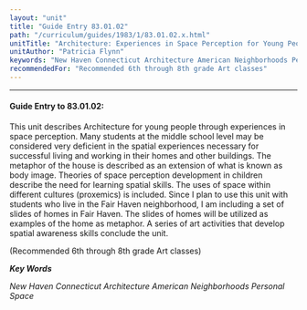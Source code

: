 ```yaml
---
layout: "unit"
title: "Guide Entry 83.01.02"
path: "/curriculum/guides/1983/1/83.01.02.x.html"
unitTitle: "Architecture: Experiences in Space Perception for Young People"
unitAuthor: "Patricia Flynn"
keywords: "New Haven Connecticut Architecture American Neighborhoods Personal Space"
recommendedFor: "Recommended 6th through 8th grade Art classes"
---
```

<body>
<hr/>
<h4>
Guide Entry to 83.01.02:
</h4>
This unit describes Architecture for young people through experiences in space perception.  Many students at the middle school level may be considered very deficient in the spatial experiences necessary for successful living and working in their homes and other buildings.  The metaphor of the house is described as an extension of what is known as body image.  Theories of space perception development in children describe the need for learning spatial skills.  The uses of space within different cultures (proxemics) is included.  Since I plan to use this unit with students who live in the Fair Haven neighborhood, I am including a set of slides of homes in Fair Haven.  The slides of homes will be utilized as examples of the home as metaphor.  A series of art activities that develop spatial awareness skills conclude the unit.
<p>
(Recommended 6th through 8th grade Art classes)
</p>
<p>
<b>
<i>
Key Words
</i>
</b>
<br/>
</p>
<p>
<i>
New Haven Connecticut Architecture American Neighborhoods Personal Space
</i>
</p>
</body>
